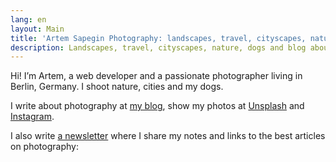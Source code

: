 ```yaml
---
lang: en
layout: Main
title: 'Artem Sapegin Photography: landscapes, travel, cityscapes, nature, dogs, photos'
description: Landscapes, travel, cityscapes, nature, dogs and blog about photography.
---
```


Hi! I’m Artem, a web developer and a passionate photographer living in Berlin, Germany. I shoot nature, cities and my dogs.

I write about photography at [my blog](/blog), show my photos at [Unsplash](https://unsplash.com/@sapegin) and [Instagram](https://www.instagram.com/sapegin/).

I also write [a newsletter](/subscribe) where I share my notes and links to the best articles on photography:
